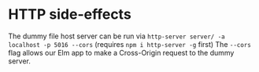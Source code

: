 # HTTP side-effects

The dummy file host server can be run via `http-server server/ -a localhost -p 5016 --cors`
(requires `npm i http-server -g` first) The `--cors` flag allows our Elm app to make a Cross-Origin request to the dummy server.


